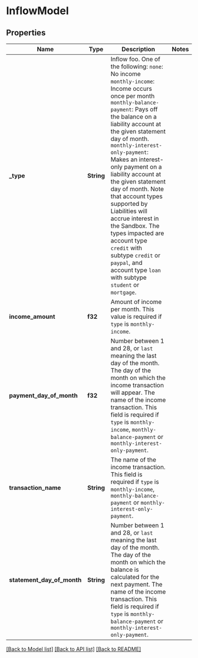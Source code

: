 # InflowModel

## Properties

Name | Type | Description | Notes
------------ | ------------- | ------------- | -------------
**_type** | **String** | Inflow foo. One of the following:  `none`: No income  `monthly-income`: Income occurs once per month `monthly-balance-payment`: Pays off the balance on a liability account at the given statement day of month.  `monthly-interest-only-payment`: Makes an interest-only payment on a liability account at the given statement day of month.   Note that account types supported by Liabilities will accrue interest in the Sandbox. The types impacted are account type `credit` with subtype `credit` or `paypal`, and account type `loan` with subtype `student` or `mortgage`. | 
**income_amount** | **f32** | Amount of income per month. This value is required if `type` is `monthly-income`. | 
**payment_day_of_month** | **f32** | Number between 1 and 28, or `last` meaning the last day of the month. The day of the month on which the income transaction will appear. The name of the income transaction. This field is required if `type` is `monthly-income`, `monthly-balance-payment` or `monthly-interest-only-payment`. | 
**transaction_name** | **String** | The name of the income transaction. This field is required if `type` is `monthly-income`, `monthly-balance-payment` or `monthly-interest-only-payment`. | 
**statement_day_of_month** | **String** | Number between 1 and 28, or `last` meaning the last day of the month. The day of the month on which the balance is calculated for the next payment. The name of the income transaction. This field is required if `type` is `monthly-balance-payment` or `monthly-interest-only-payment`. | 

[[Back to Model list]](../README.md#documentation-for-models) [[Back to API list]](../README.md#documentation-for-api-endpoints) [[Back to README]](../README.md)


